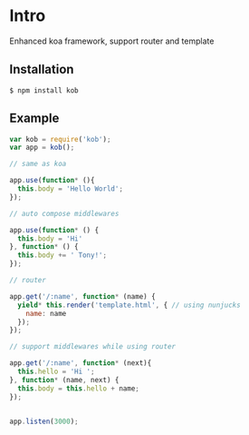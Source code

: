 # Intro

Enhanced koa framework, support router and template

## Installation

```
$ npm install kob
```

## Example

```js
var kob = require('kob');
var app = kob();

// same as koa

app.use(function* (){
  this.body = 'Hello World';
});

// auto compose middlewares

app.use(function* () {
  this.body = 'Hi'
}, function* () {
  this.body += ' Tony!';
});

// router

app.get('/:name', function* (name) {
  yield* this.render('template.html', { // using nunjucks
    name: name
  });
});

// support middlewares while using router

app.get('/:name', function* (next){
  this.hello = 'Hi ';
}, function* (name, next) {
  this.body = this.hello + name;
});


app.listen(3000);
```
